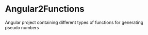 # Angular2Functions
Angular project containing different types of functions for generating pseudo numbers
